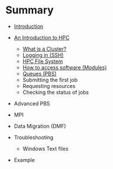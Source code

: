 # Summary

* [Introduction](README.md)
* [An Introduction to HPC](intro-hpc/an-intro-to-hpc.md)
  * [What is a Cluster?](intro-hpc/an-intro-to-hpc.md)
  * [Logging in \(SSH\)](intro-hpc/ssh.md)
  * [HPC File System](intro-hpc/filer-system.md)
  * [How to access software \(Modules\)](intro-hpc/modules.md)
  * [Queues \(PBS\)](intro-hpc/pbs.md)
  * Submitting the first job
  * Requesting resources
  * Checking the status of jobs

* Advanced PBS
* MPI
* Data Migration (DMF)
* Troubleshooting
  * Windows Text files
* Example 
